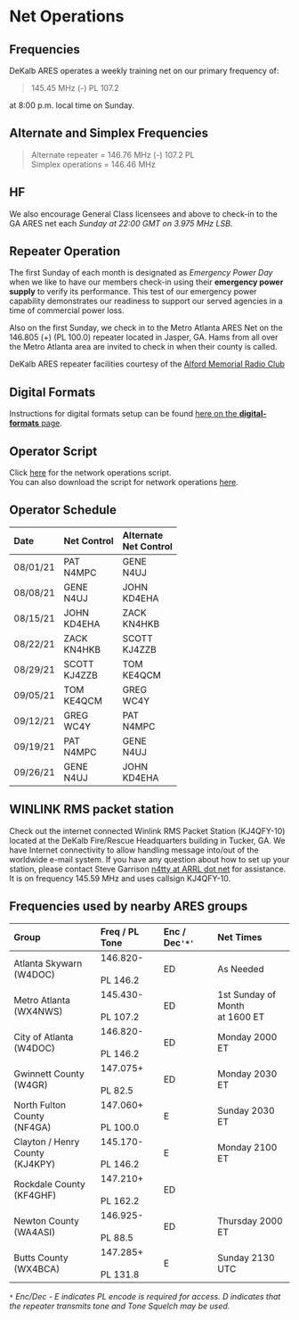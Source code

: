 # Net Operations
## Frequencies
DeKalb ARES operates a weekly training net on our primary frequency of:

> 145.45 MHz (-) PL 107.2

at 8:00 p.m. local time on Sunday.

## Alternate and Simplex Frequencies

> Alternate repeater = 146.76 MHz (-) 107.2 PL    
> Simplex operations = 146.46 MHz

## HF
We also encourage General Class licensees and above to check-in to the GA ARES net each *Sunday at 22:00 GMT on 3.975 MHz LSB*.

## Repeater Operation
The first Sunday of each month is designated as *Emergency Power Day* when we like to have our members check-in using their **emergency power supply** to verify its performance. This test of our emergency power capability demonstrates our readiness to support our served agencies in a time of commercial power loss.

Also on the first Sunday, we check in to the Metro Atlanta ARES Net on the 146.805 (+) (PL 100.0) repeater located in Jasper, GA. Hams from all over the Metro Atlanta area are invited to check in when their county is called.

DeKalb ARES repeater facilities courtesy of the [Alford Memorial Radio Club](https://www.totr-radio.org)

## Digital Formats
Instructions for digital formats setup can be found [here on the **digital-formats** page](digital-formats).

## Operator Script
Click [here](net-script) for the network operations script.    
You can also download the script for network operations [here](https://dekalbares.org/net_script.pdf).

## Operator Schedule

|Date|Net Control|Alternate<br>Net Control|
|:---|:----------|:--------------------|
|08/01/21|PAT<br>N4MPC|GENE<br>N4UJ|
|08/08/21|GENE<br>N4UJ|JOHN<br>KD4EHA|
|08/15/21|JOHN<br>KD4EHA|ZACK<br>KN4HKB|
|08/22/21|ZACK<br>KN4HKB|SCOTT<br>KJ4ZZB|
|08/29/21|SCOTT<br>KJ4ZZB|TOM<br>KE4QCM|
|09/05/21|TOM<br>KE4QCM|GREG<br>WC4Y|
|09/12/21|GREG<br>WC4Y|PAT<br>N4MPC|
|09/19/21|PAT<br>N4MPC|GENE<br>N4UJ|
|09/26/21|GENE<br>N4UJ|JOHN<br>KD4EHA|

## WINLINK RMS packet station
Check out the internet connected Winlink RMS Packet Station (KJ4QFY-10) located at the DeKalb Fire/Rescue Headquarters building in Tucker, GA. We have Internet connectivity to allow handling message into/out of the worldwide e-mail system. If you have any question about how to set up your station, please contact Steve Garrison [n4tty at ARRL dot net](mailto:n4tty@arrl.net) for assistance. It is on frequency 145.59 MHz and uses callsign KJ4QFY-10.

## Frequencies used by nearby ARES groups

|Group|Freq / PL Tone|Enc / Dec`'*'`|Net Times|
|:----|:-------------|:-------------|:----------------|
|Atlanta Skywarn<br>(W4DOC)|146.820-<br><br>PL 146.2|ED|As Needed|
|Metro Atlanta<br>(WX4NWS)|145.430-<br><br>PL 107.2|ED|1st Sunday of Month<br>at 1600 ET|
|City of Atlanta<br>(W4DOC)|146.820-<br><br>PL 146.2|ED|Monday 2000 ET|
|Gwinnett County<br>(W4GR)|147.075+<br><br>PL 82.5|ED|Monday 2030 ET|
|North Fulton County<br>(NF4GA)|147.060+<br><br>PL 100.0|E|Sunday 2030 ET|
|Clayton / Henry County<br>(KJ4KPY)|145.170-<br><br>PL 146.2|E|Monday 2100 ET|
|Rockdale County<br>(KF4GHF)|147.210+<br><br>PL 162.2|ED||
|Newton County<br>(WA4ASI)|146.925-<br><br>PL 88.5|ED|Thursday 2000 ET|
|Butts County<br>(WX4BCA)|147.285+<br><br>PL 131.8|E|Sunday 2130 UTC|

_`*` Enc/Dec - E indicates PL encode is required for access. D indicates that the repeater transmits tone and Tone Squelch may be used._

